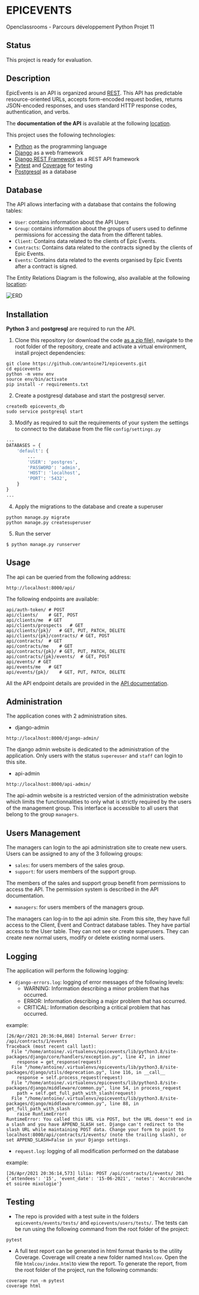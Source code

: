 # EPICEVENTS

Openclassrooms - Parcours développement Python Projet 11

## Status

This project is ready for evaluation.

## Description

EpicEvents is an API is organized around  [REST](https://fr.wikipedia.org/wiki/Representational_state_transfer). This API has predictable resource-oriented URLs, accepts form-encoded request bodies, returns JSON-encoded responses, and uses standard HTTP response codes, authentication, and verbs.

The **documentation of the API** is available at the following [location](https://documenter.getpostman.com/view/14947762/TzJu9x5r).

This project uses the following technologies:

* [Python](https://www.python.org) as the programming language
* [Django](https://www.djangoproject.com/) as a web framework
* [Django REST Framework](https://www.django-rest-framework.org/) as a REST API framework
* [Pytest](https://pytest.org) and [Coverage](https://pypi.org/project/coverage/) for testing
* [Postgresql](https://www.postgresql.org/) as a database

## Database

The API allows interfacing with a database that contains the following tables:

* `User`: contains information about the API Users
* `Group`: contains information about the groups of users used to definme permissions for accessing the data from the different tables.
* `Client`: Contains data related to the clients of Epic Events.
* `Contracts`: Contains data related to the contracts signed by the clients of Epic Events.
* `Events`: Contains data related to the events organised by Epic Events after a contract is signed.

The Entity Relations Diagram is the following, also available at the following [location](https://viewer.diagrams.net/?highlight=0000ff&edit=_blank&layers=1&nav=1&title=ERD.drawio#R7Z1bc6M4Fsc%2Fjat2H5LiYhz7MfGlp3e7a1Od3t3ZeUmpjWLTA4gFObH7048EAmwLOxAMEjJVmWkjsMD6H%2F10O0cMzKm3%2FRSCYP0V2dAdGJq9HZizgWHoY2tI%2FqEpuyRlMjSThFXo2OyiPOHJ%2BQVZosZSN44No4MLMUIudoLDxCXyfbjEB2kgDNHb4WUvyD28awBWkEt4WgKXT%2F2vY%2BN1kjq2tDz9N%2Bis1umddY2d8UB6MUuI1sBGbwdJcIsXyMfsER9h6AEf%2Bpic%2BQrCP2E4sOZrjOkvvR8YC%2FL3Qq%2B%2BXSG0ciEInOh2iTySvIzIJYsX4DkuLea9jB5YRuR25nxgTkOEcPLJ206hS7VKZUieaXHibFYOIc23xBfM2VwP3ubz2Wf%2Fd7j5w37Sf%2FznhuXyCtwNK99%2FR8nTkfLBu7TQSVEF9CMGP2jSQ4RBiJltmBpJIGpj4Pjkq%2BZMj49dFwSRE1%2BepKwd1%2F4CdmiD04zSo4cXZwvtb4lp0GuJlXwhmdFDmjkt5Cf2MPQ0cJ2VTz4vyS%2Bnd3wIYUSe5QuIMLuCL5v0h8IQw%2B1eEiurTxB5EIc7cgk7e2OmFs8qSnb8lpudYbK09Z7JGWOWCJgdrbLMc3nIB6ZQBbUMTq2TSpHfjh3gfiNVEPirWLRDTWjB2iEKvoNwBTFLCJBDi3T%2BCpNKEJe%2B47pT5CIqrY98mhNGATvpwpf0uz8QxsT4mYKsOLJM46KwHsgfKZypdmsNLPK4U3Ks58fkj14e4inyIxwSg6J5QKLrG6TaFuh61qrfFzvVtqS0ZlPKmpyyj%2F%2Bspm1MW5BrW1k27Ui241qHSHG%2BuDEw145tQ7%2B8HkZpPfYEaLX8h1z5bwgHn8l3xIqQoi659iEKwNLxV1%2BSb46OVLLaUml7utZobapmdYKHx5p2gIcj0Twc1VT24hUR2k6aX00YWqXFEAXDu0IY%2BsCDcb9Xm65BuHCga%2F9Nt7S%2Fy07IVqSShYjjnojNEHEimogTdYk4Li2GKCKmQ7%2B90g9AFL2h0OaQaIxVRmJ5rWRBos7PcfRMvAgTdUM0FPW6MyISU1Evr4cwLPLTFtADjjuYGoN7clNtTo9iLiqMxApCycJEg%2B%2Fi90y8DBMt0Uw06o4BJGZiZrfyMtHgO%2BovThjh5yscP1eQSxYymnxPvyfjZcg4Fk1Gs%2B5IQGIyZnYrLxlNvrPugj0wxp3Gq2FjBcEEsPEfv34ZIwwXN6b1%2F8%2Bzn1v8%2BrgscBbo0XgRNBplXQsak1aNcfRZq5UCjIVPyI%2Bineg5wuDlJekvPiDkQuArNI6uKZQsQOS9BnogXgaIQ9FA5F0LFqIdckog8dBnp1y1G5YWRxQfeWeAVYg2QRdR2KxA0gyi%2BRZt6jqx%2F%2BsJya7IsfTIrXRYNGFoFal115hc3WjHxPuVZnZdy7G0UNzGtOUbMpU8S02pWq%2FiR%2BSbr2UMw%2BvyLq2g1JlmzGhVuX6VrCkuFjmYtstFhVfJTPlXycwqq2SGpfRE8EUWyVoFYzo678F4cTAW%2BZm2Csahwotkmd3KC8YhPxN%2FsEh2PVysIJYsXBzXddLuuXiKi4W%2Bpq2CcVK30ZMYjJnhygvGCd8uJb6mMRSvwtG0gkqyEHHCN2c9ES9ExNITx42Jy0%2FzK0PEzHAlJiI%2FbR%2Bs41KjROQ6i0p7U1WQSxo09tHrjaGxyNW0XTQqHMA%2BkT%2BCfcLP3Hvoh%2BNeJxsvEsbeLhv7OPam2Fjoa9ouGxUOZZ90IZadn8ggZRo%2Fsa2qw2ldsWQBo671TviNkbHI6bRVMupa3ekSidGYm67MbOSnNJbIC4C%2F21uB4aI4NaX7j1WEk4eT3fBp7CQn78Rzsu7cidSclN%2BnUdf4%2BQ0bYPi8DCHIupEz8vG740HV%2B5FVFJMHkL1zY1OANDXxgFTYvTE3XZkByU9yxIDcBPY1ArKDPo51Fzd7Pp7ko%2FComCE%2FOlAgvPO8HcsLyyHfm4%2BAC6PnOPhv2YVAGQFqSQNKfihAiEKAsuzDPfdhV3WWsbnXiAy70fUXH%2B%2BZmXZ34j2HfMdfpXjPofxd%2FyHf818yHnagIbtgxGcFrWRpy6y%2B098UGYVHfFp1VwQknhKx5O%2FkW3wnPwjRT1KkxTujqr2mVkEwAWws3qWsD25qio1tBn0WbzGkRmzTebuVgo3Fxc879USEPeq6Y9UVSpb%2Bol6wvU4PxctAUXzEp16wdU8XsfiO6UrBxRPPyM9UAQ9t6A%2BjYFy4CGCFsFhbKFm4aPV9xcawKDzsc6RGZ%2FG84coLxRHfWQzAzqMbytkb%2BEzdC3LvAtXhWEEvWdioF7xMsIfjheAoPPBTr%2F26QYnpmJuuvHjUC94JeMWuqRUUkweQ%2FSpMU4AUH%2F2p6wqvw%2BSmKzMg%2BTmrK3ZNraCYLIC06k5L9Xw8yUfhMaAWP%2BWlqmuqVV4eYavWvDtVZzZvFyCTLIQc8WOAmGUnJbsih9Sj94%2FoZYOVmvNHHXWjvy%2FeHzUz6%2B74o4743r5K%2Fqgj%2Bfv7I767f53%2BqBW0kqYd63v6TZFRuD%2FqqG4UhsTzICP5e%2FYjvmcPMIa%2BDWn3jE6BfCYVYwVD1WdAKmglDRZ794KmsCj8%2FSPp5jJKYlF%2B74K7gm32X2PfgqvyK6iglCxQ1PWeik1RUQJfVENhLuamKy8YdYMno49w2ln8Drfqe6JWkEkaKpr8VHBPxQtRUbgrql7wpnF1qGiWV0Schz4%2Fv0s3THXhtW0mXUUtaeBo9HBsDI7iXVENleFodACOBg%2FHK3ZFraCYPIDs4zubAqQErqiGyvGdRgfiOw1%2BDeyKXVErKCYLIMf9AnVjfBTuijq%2BHlfUsfwL1mN%2BwXoTwbADPjwCRJKFj7pRYiN2aK9gWhakBBy8%2BwZdgB3kz%2FMzSYklnqk6%2BckPa%2By5rBZA374Pw7iA599%2BwRB9R1%2BBvxswf9b8nAd8%2B1%2BxxOQ%2B4e73tFLRg%2F%2FRg1srPZxt90%2FOduzo58YL2FOMkjuzo%2FHg0Hs2O144tMiSrLYOpvfUbzXNYMfJbcfsKL8rPdjtHTzCkPQBYrdY9lg2y%2FmsX2yENuESnlGIyYHTNufUdenOvFSssnzIfGv3bS1LDGORX%2BHB8xZZILvHI220ctu%2BuWN4Tl09U1fLNIvkp7Nv5XbMZ5Q2NCyj4bGjb1I2XEZxhch%2BeJ06UmLhsq06wgiYWeqBlVrnrVRElfq44aczt%2B9afur%2FL43lH7uwG9qRwZa1%2FOxFHSwj6zijpi0%2FbXfas%2Fy8BXi%2FadCr2XFaZ7QKdebj5pvuLvuu%2BY5kA%2Ffw7sh8jQ%2Bar3GUkTlp23xL7HXQg7siuKWx05vxkXmlDUFVO9XfyedyZlq4r2DBfiufQrQJOFO9wmCwm5Fx1AQWeToVjXP147byYrth1t5BRcFwsPOGXSscrNWdTgs2Z%2BloONh505ViGqn4EflF4RWlYQfmkT4WC1ZXqDNTSUWtb3PC9W%2B0bQqLRbFg7VZKNd5ne95uJWYiv4pV%2BE4CS5V3EtQVShYmmlLNrh%2BcOz8a%2FNgwdX%2FGe388WXoG%2FGxbKM%2FA0zyakbbSGPbKU9um%2Fk5ODY89h3x%2Fdx44S9bEGtr942fy%2Fxvy3zw2TfIhtU56euaAVQg8zqZJ%2FcSHRkoaTPQnPGJLAW64USWt7c4SuPfshEeoEdeIt7WD4RMBDL3nWwiCeMi68W3ql5F3nBObNiyuI32BwWkWjXh6%2BDIqaiiOJ9RK8IYchgjhffXJT15%2FRTakV%2FwF):

![ERD](ERD.png)

## Installation

**Python 3** and **postgresql** are required to run the API.

1. Clone this repository (or download the code [as a zip file](https://github.com/antoine71/epicevents/archive/main.zip)), navigate to the root folder of the repository, create and activate a virtual environment, install project dependencies:

```shell
git clone https://github.com/antoine71/epicevents.git
cd epicevents
python -m venv env
source env/bin/activate
pip install -r requirements.txt
```

2. Create a postgresql database and start the postgresql server.

```shell
createdb epicevents_db
sudo service postgresql start
```

3. Modify as required to suit the requirements of your system the settings to connect to the database from the file `config/settings.py`

```python
...
DATABASES = {
    'default': {
        ...
        'USER': 'postgres',
        'PASSWORD': 'admin',
        'HOST': 'localhost',
        'PORT': '5432',
    }
}
...
```

4. Apply the migrations to the database and create a superuser

```shell
python manage.py migrate
python manage.py createsuperuser
```

5. Run the server

```shell
$ python manage.py runserver
```

## Usage

The api can be queried from the following address:

```
http://localhost:8000/api/
```

The following endpoints are available:

```
api/auth-token/ # POST
api/clients/	# GET, POST
api/clients/me	# GET
api/clients/prospects	# GET
api/clients/{pk}/	# GET, PUT, PATCH, DELETE
api/clients/{pk}/contracts/	# GET, POST
api/contracts/	# GET
api/contracts/me	# GET
api/contracts/{pk}/	# GET, PUT, PATCH, DELETE
api/contracts/{pk}/events/	# GET, POST
api/events/	# GET
api/events/me	# GET
api/events/{pk}/	# GET, PUT, PATCH, DELETE
```

All the API endpoint details are provided in the [API documentation](https://documenter.getpostman.com/view/14947762/TzJu9x5r).

## Administration

The application cones with 2 administration sites.

* django-admin

```
http://localhost:8000/django-admin/
```

The django admin website is dedicated to the administration of the application.
Only users with the status `supereuser` and `staff` can login to this site.


* api-admin

```
http://localhost:8000/api-admin/
```

The api-admin website is a restricted version of the administration website which limits the functionnalities to only what is strictly required by the users of the management group.
This interface is accessible to all users that belong to the group `managers`.

## Users Management

The managers can login to the api administration site to create new users. Users can be assigned to any of the 3 following groups:

* `sales`: for users members of the sales group.
* `support`: for users members of the support group.

The members of the sales and support group benefit from permissions to access the API. The permission system is described in the API documentation.

* `managers`: for users members of the managers group.

The managers can log-in to the api admin site. From this site, they have full access to the Client, Event and Contract database tables. They have partial access to the User table. They can not see or create superusers. They can create new normal users, modify or delete existing normal users.

## Logging

The application will perform the following logging:

* `django-errors.log`: logging of error messages of the following levels:
    * WARNING: Information describing a minor problem that has occurred.
    * ERROR: Information describing a major problem that has occurred.
    * CRITICAL: Information describing a critical problem that has occurred.

example:
```
[26/Apr/2021 20:36:04,868] Internal Server Error: /api/contracts/1/events
Traceback (most recent call last):
  File "/home/antoine/.virtualenvs/epicevents/lib/python3.8/site-packages/django/core/handlers/exception.py", line 47, in inner
    response = get_response(request)
  File "/home/antoine/.virtualenvs/epicevents/lib/python3.8/site-packages/django/utils/deprecation.py", line 116, in __call__
    response = self.process_request(request)
  File "/home/antoine/.virtualenvs/epicevents/lib/python3.8/site-packages/django/middleware/common.py", line 54, in process_request
    path = self.get_full_path_with_slash(request)
  File "/home/antoine/.virtualenvs/epicevents/lib/python3.8/site-packages/django/middleware/common.py", line 88, in get_full_path_with_slash
    raise RuntimeError(
RuntimeError: You called this URL via POST, but the URL doesn't end in a slash and you have APPEND_SLASH set. Django can't redirect to the slash URL while maintaining POST data. Change your form to point to localhost:8000/api/contracts/1/events/ (note the trailing slash), or set APPEND_SLASH=False in your Django settings.
```

* `request.log`: logging of all modification performed on the database

example:
```
[26/Apr/2021 20:36:14,573] lilia: POST /api/contracts/1/events/ 201 {'attendees': '15', 'event_date': '15-06-2021', 'notes': 'Accrobranche et soirée mixologie'}
```

## Testing

* The repo is provided with a test suite in the folders `epicevents/events/tests/` and `epicevents/users/tests/`. The tests can be run using the following command from the root folder of the project:

```shell
pytest
```

* A full test report can be generated in html format thanks to the utility Coverage. Coverage will create a new folder named `htmlcov`. Open the file `htmlcov/index.html`to view the report. To generate the report, from the root folder of the project, run the following commands:

```shell
coverage run -m pytest
coverage html
```
